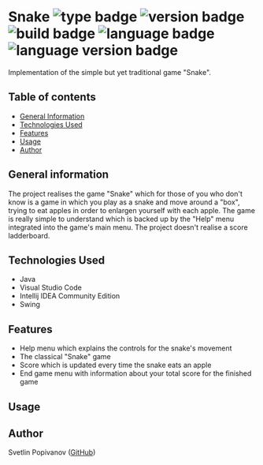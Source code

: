 # Snake ![type badge](https://img.shields.io/badge/type-own%20project-brightgreen) ![version badge](https://img.shields.io/badge/version-v1.0-blue) ![build badge](https://img.shields.io/badge/build-passing-success) ![language badge](https://img.shields.io/badge/language-Java-yellow) ![language version badge](https://img.shields.io/badge/language%20version-16-informational)

Implementation of the simple but yet traditional game "Snake".

## Table of contents

* [General Information](#general-information)
* [Technologies Used](#technologies-used)
* [Features](#features)
* [Usage](#usage)
* [Author](#author)

## General information

The project realises the game "Snake" which for those of you who don't know is a game in which you play as a snake and move around a "box", trying to eat apples in order to enlargen yourself with each apple. The game is really simple to understand which is backed up by the "Help" menu integrated into the game's main menu. The project doesn't realise a score ladderboard.

## Technologies Used

* Java
* Visual Studio Code
* Intellij IDEA Community Edition
* Swing

## Features

* Help menu which explains the controls for the snake's movement
* The classical "Snake" game
* Score which is updated every time the snake eats an apple
* End game menu with information about your total score for the finished game

## Usage

## Author

Svetlin Popivanov ([GitHub](https://github.com/Svetlin12))
